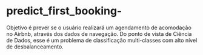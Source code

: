 # predict_first_booking-
Objetivo é prever se o usuário realizará um agendamento de acomodação no Airbnb, através dos dados de navegação. Do ponto de vista de Ciência de Dados, esse é um problema de classificação multi-classes com alto nível de desbalanceamento.   
